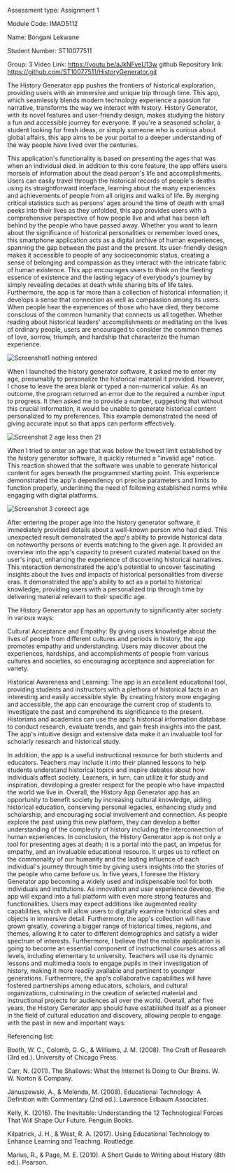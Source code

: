 Assessment type: Assignment 1 

Module Code: IMAD5112 

Name: Bongani Lekwane 

Student Number: ST10077511 

Group: 3 
Video Link: https://youtu.be/aJkNFveU13w
github Repository link: https://github.com/ST10077511/HistoryGenerator.git

 

The History Generator app pushes the frontiers of historical exploration, providing users with an immersive and unique trip through time. This app, which seamlessly blends modern technology experience a passion for narrative, transforms the way we interact with history. History Generator, with its novel features and user-friendly design, makes studying the history a fun and accessible journey for everyone. If you're a seasoned scholar, a student looking for fresh ideas, or simply someone who is curious about global affairs, this app aims to be your portal to a deeper understanding of the way people have lived over the centuries. 

 

This application's functionality is based on presenting the ages that was when an individual died. In addition to this core feature, the app offers users morsels of information about the dead person's life and accomplishments. Users can easily travel through the historical records of people's deaths using its straightforward interface, learning about the many experiences and achievements of people from all origins and walks of life. By merging critical statistics such as persons' ages around the time of death with small peeks into their lives as they unfolded, this app provides users with a comprehensive perspective of how people live and what has been left behind by the people who have passed away. Whether you want to learn about the significance of historical personalities or remember loved ones, this smartphone application acts as a digital archive of human experiences, spanning the gap between the past and the present. Its user-friendly design makes it accessible to people of any socioeconomic status, creating a sense of belonging and compassion as they interact with the intricate fabric of human existence. This app encourages users to think on the fleeting essence of existence and the lasting legacy of everybody's journey by simply revealing decades at death while sharing bits of life tales. Furthermore, the app is far more than a collection of historical information; it develops a sense that connection as well as compassion among its users. When people hear the experiences of those who have died, they become conscious of the common humanity that connects us all together. Whether reading about historical leaders' accomplishments or meditating on the lives of ordinary people, users are encouraged to consider the common themes of love, sorrow, triumph, and hardship that characterize the human experience. 

![Screenshot1 nothing entered](https://github.com/ST10077511/HistoryGenerator/assets/161335085/586daf02-78b8-4982-be8a-9b541f309754)


 

When I launched the history generator software, it asked me to enter my age, presumably to personalize the historical material it provided. However, I chose to leave the area blank or typed a non-numerical value. As an outcome, the program returned an error due to the required a number input to progress. It then asked me to provide a number, suggesting that without this crucial information, it would be unable to generate historical content personalized to my preferences. This example demonstrated the need of giving accurate input so that apps can perform effectively. 

 

 ![Screenshot 2 age less then 21](https://github.com/ST10077511/HistoryGenerator/assets/161335085/673d58d4-e4ba-4b3d-911e-ef5ab12a0861)


 

When I tried to enter an age that was below the lowest limit established by the history generator software, it quickly returned a "invalid age" notice. This reaction showed that the software was unable to generate historical content for ages beneath the programmed starting point. This experience demonstrated the app's dependency on precise parameters and limits to function properly, underlining the need of following established norms while engaging with digital platforms. 

 

![Screenshot 3 coreect age](https://github.com/ST10077511/HistoryGenerator/assets/161335085/d5a7d607-7eb3-4322-8507-3676d230ae1e)
 

 

After entering the proper age into the history generator software, it immediately provided details about a well-known person who had died. This unexpected result demonstrated the app's ability to provide historical data on noteworthy persons or events matching to the given age. It provided an overview into the app's capacity to present curated material based on the user's input, enhancing the experience of discovering historical narratives. This interaction demonstrated the app's potential to uncover fascinating insights about the lives and impacts of historical personalities from diverse eras. It demonstrated the app's ability to act as a portal to historical knowledge, providing users with a personalized trip through time by delivering material relevant to their specific age. 

 

The History Generator app has an opportunity to significantly alter society in various ways:  

 

Cultural Acceptance and Empathy: By giving users knowledge about the lives of people from different cultures and periods in history, the app promotes empathy and understanding. Users may discover about the experiences, hardships, and accomplishments of people from various cultures and societies, so encouraging acceptance and appreciation for variety. 

Historical Awareness and Learning: The app is an excellent educational tool, providing students and instructors with a plethora of historical facts in an interesting and easily accessible style. By creating history more engaging and accessible, the app can encourage the current crop of students to investigate the past and comprehend its significance to the present. Historians and academics can use the app's historical information database to conduct research, evaluate trends, and gain fresh insights into the past. The app's intuitive design and extensive data make it an invaluable tool for scholarly research and historical study. 

 

In addition, the app is a useful instructional resource for both students and educators. Teachers may include it into their planned lessons to help students understand historical topics and inspire debates about how individuals affect society. Learners, in turn, can utilize it for study and inspiration, developing a greater respect for the people who have impacted the world we live in. Overall, the History App Generator app has an opportunity to benefit society by increasing cultural knowledge, aiding historical education, conserving personal legacies, enhancing study and scholarship, and encouraging social involvement and connection. As people explore the past using this new platform, they can develop a better understanding of the complexity of history including the interconnection of human experiences. In conclusion, the History Generator app is not only a tool for presenting ages at death; it is a portal into the past, an impetus for empathy, and an invaluable educational resource. It urges us to reflect on the commonality of our humanity and the lasting influence of each individual's journey through time by giving users insights into the stories of the people who came before us. In five years, I foresee the History Generator app becoming a widely used and indispensable tool for both individuals and institutions. As innovation and user experience develop, the app will expand into a full platform with even more strong features and functionalities. Users may expect additions like augmented reality capabilities, which will allow users to digitally examine historical sites and objects in immersive detail. Furthermore, the app's collection will have grown greatly, covering a bigger range of historical times, regions, and themes, allowing it to cater to different demographics and satisfy a wider spectrum of interests. Furthermore, I believe that the mobile application is going to become an essential component of instructional courses across all levels, including elementary to university. Teachers will use its dynamic lessons and multimedia tools to engage pupils in their investigation of history, making it more readily available and pertinent to younger generations. Furthermore, the app's collaborative capabilities will have fostered partnerships among educators, scholars, and cultural organizations, culminating in the creation of selected material and instructional projects for audiences all over the world. Overall, after five years, the History Generator app should have established itself as a pioneer in the field of cultural education and discovery, allowing people to engage with the past in new and important ways. 

 

Referencing list: 

Booth, W. C., Colomb, G. G., & Williams, J. M. (2008). The Craft of Research (3rd ed.). University of Chicago Press. 

Carr, N. (2011). The Shallows: What the Internet Is Doing to Our Brains. W. W. Norton & Company. 

Januszewski, A., & Molenda, M. (2008). Educational Technology: A Definition with Commentary (2nd ed.). Lawrence Erlbaum Associates. 

Kelly, K. (2016). The Inevitable: Understanding the 12 Technological Forces That Will Shape Our Future. Penguin Books. 

Kilpatrick, J. H., & West, R. A. (2017). Using Educational Technology to Enhance Learning and Teaching. Routledge. 

Marius, R., & Page, M. E. (2010). A Short Guide to Writing about History (8th ed.). Pearson. 
